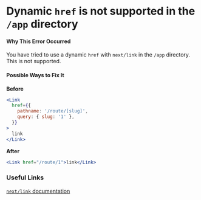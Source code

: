 # Dynamic `href` is not supported in the `/app` directory

#### Why This Error Occurred

You have tried to use a dynamic `href` with `next/link` in the `/app` directory. This is not supported.

#### Possible Ways to Fix It

**Before**

```jsx
<Link
  href={{
    pathname: '/route/[slug]',
    query: { slug: '1' },
  }}
>
  link
</Link>
```

**After**

```jsx
<Link href="/route/1">link</Link>
```

### Useful Links

[`next/link` documentation](https://beta.nextjs.org/docs/api-reference/components/link#href)
